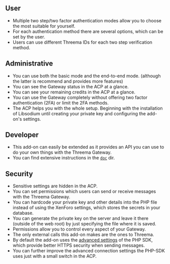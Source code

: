 
## User
* Multiple two step/two factor authentication modes allow you to choose the most suitable for yourself.
* For each authentication method there are several options, which can be set by the user.
* Users can use different Threema IDs for each two step verification method.

## Administrative
* You can use both the basic mode and the end-to-end mode. (although the latter is recommend and provides more features)
* You can see the Gateway status in the ACP at a glance.
* You can see your remaining credits in the ACP at a glance.
* You can use the Gateway completely without offering two factor authentication (2FA) or limit the 2FA methods.
* The ACP helps you with the whole setup. Beginning with the installation of Libsodium until creating your private key and configuring the add-on's settings.

## Developer
* This add-on can easily be extended as it provides an API you can use to do your own things with the Threema Gateway.
* You can find extensive instructions in the [`doc`](/doc/) dir.

## Security

* Sensitive settings are hidden in the ACP.
* You can set permissions which users can send or receive messages with the Threema Gateway.
* You can hardcode your private key and other details into the PHP file instead of using the XenForo settings, which stores the secrets in your database.
* You can generate the private key on the server and leave it there (outside of the web root) by just specifying the file where it is saved.
* Permissions allow you to control every aspect of your Gateway.
* The only external calls this add-on makes are the ones to Threema.
* By default the add-on uses the [advanced settings](https://github.com/rugk/threema-msgapi-sdk-php#user-content-creating-a-connection-with-advanced-options) of the PHP SDK, which provide better HTTPS security when sending messages.
* You can further improve the advanced connection settings the PHP-SDK uses just with a small switch in the ACP.
